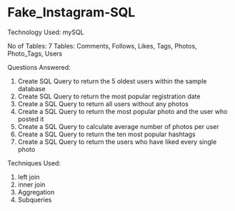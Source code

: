# Fake_Instagram-SQL

Technology Used: mySQL

No of Tables: 7
Tables: Comments, Follows, Likes, Tags, Photos, Photo_Tags, Users

Questions Answered:
1. Create SQL Query to return the 5 oldest users within the sample database 
2. Create SQL Query to return the most popular registration date 
3. Create a SQL Query to return all users without any photos 
4. Create a SQL Query to return the most popular photo and the user who posted it 
5. Create a SQL Query to calculate average number of photos per user 
6. Create a SQL Query to return the ten most popular hashtags 
7. Create a SQL Query to return the users who have liked every single photo 

Techniques Used:
1. left join
2. inner join
3. Aggregation
4. Subqueries
